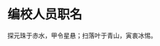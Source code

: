 <script setup>
import { VPTeamMembers } from 'vitepress/theme'

const members = [
  {
    avatar: 'https://github.com/RainEffect.png',
    name: 'Rain_Effect',
    title: '监理',
    links: [
      { icon: 'github', link: 'https://github.com/RainEffect' }
    ]
  },
  {
    avatar: 'https://github.com/gryphs.png',
    name: 'Gryph',
    title: '收掌',
    links: [
      { icon: 'github', link: 'https://github.com/gryphs' }
    ]
  },
  {
    avatar: 'https://github.com/TalexDreamSoul.png',
    name: 'TalexDreamSoul',
    title: '收掌',
    links: [
      { icon: 'github', link: 'https://github.com/TalexDreamSoul' }
    ]
  },
  {
    avatar: 'https://github.com/William-Shi233.png',
    name: 'William_Shi',
    title: '总纂',
    links: [
      { icon: 'github', link: 'https://github.com/William-Shi233' }
    ]
  },
  {
    avatar: 'https://github.com/RawDiamondMC.png',
    name: 'RawDiamondMC',
    title: '纂修',
    links: [
      { icon: 'github', link: 'https://github.com/RawDiamondMC' }
    ]
  },
  {
    avatar: 'https://github.com/CaveNightingale.png',
    name: 'CaveNightingale',
    title: '纂修',
    links: [
      { icon: 'github', link: 'https://github.com/CaveNightingale' }
    ]
  },
  {
    avatar: 'https://github.com/freeze-dolphin.png',
    name: 'Sapphira Tempest',
    title: '纂修',
    links: [
      { icon: 'github', link: 'https://github.com/freeze-dolphin' }
    ]
  },
  {
    avatar: 'https://github.com/katorly.png',
    name: 'Katorly',
    title: '纂修',
    links: [
      { icon: 'github', link: 'https://github.com/katorly' }
    ]
  },
  {
    avatar: 'https://github.com/nanmenyangde.png',
    name: 'NanMenYangDe',
    title: '纂修',
    links: [
      { icon: 'github', link: 'https://github.com/nanmenyangde' }
    ]
  },
  {
    avatar: 'https://github.com/Super-XiaoNian.png',
    name: 'Anvil',
    title: '总校',
    links: [
      { icon: 'github', link: 'https://github.com/Super-XiaoNian' }
    ]
  },
  {
    avatar: 'https://github.com/Deer403.png',
    name: 'Deer403',
    title: '校对',
    links: [
      { icon: 'github', link: 'https://github.com/Deer403' }
    ]
  },
  {
    avatar: 'https://github.com/KouyouX.png',
    name: 'Mochizuki Haruka',
    title: '校对',
    links: [
      { icon: 'github', link: 'https://github.com/KouyouX' }
    ]
  },
  {
    avatar: 'https://github.com/yinghaoting.png',
    name: 'YingHaoTing',
    title: '校对',
    links: [
      { icon: 'github', link: 'https://github.com/yinghaoting' }
    ]
  },
]
</script>

# 编校人员职名

探元珠于赤水，甲令星悬；扫落叶于青山，寅衷冰惕。

<VPTeamMembers size="small" :members="members" />